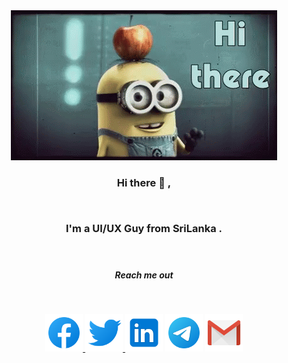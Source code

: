 <div align="center">
<img src="https://raw.githubusercontent.com/VihangaN/VihangaN/master/img/hi-there-minions.gif"/>
</div>
<p align="justify">
<H3 align="center">Hi there 👋 ,
</p>
<br/>
<p align="center">
I'm a UI/UX Guy from SriLanka .
</p>
</br>
<H5 align="center">Reach me out</h5>
</br>
<p align="center">
<a href="https://fb.com/vihanga.nivarthana" target="_blank"><img src="https://raw.githubusercontent.com/VihangaN/VihangaN/master/img/fb.svg" alt="facebook" width="60" height="60"/></a><a href="https://twitter.com/vihanga_n" target="_blank"> <img src="https://raw.githubusercontent.com/VihangaN/VihangaN/master/img/tw.svg" alt="twitter" width="60" height="60"/> </a> <a href="https://www.linkedin.com/in/vihanganivarthana/" target="_blank"> <img src="https://raw.githubusercontent.com/VihangaN/VihangaN/master/img/li.svg" alt="linkedin" width="60" height="60"/></a> <a href="https://t.me/vihangaN" target="_blank"> <img src="https://raw.githubusercontent.com/VihangaN/VihangaN/master/img/te.svg" alt="telegram" width="60" height="60"/></a> <a href="mailto:vihanganivarthana@gmail.com" target="_blank"> <img src="https://raw.githubusercontent.com/VihangaN/VihangaN/master/img/gm.svg" alt="gmail" width="60" height="60"/> </a>

